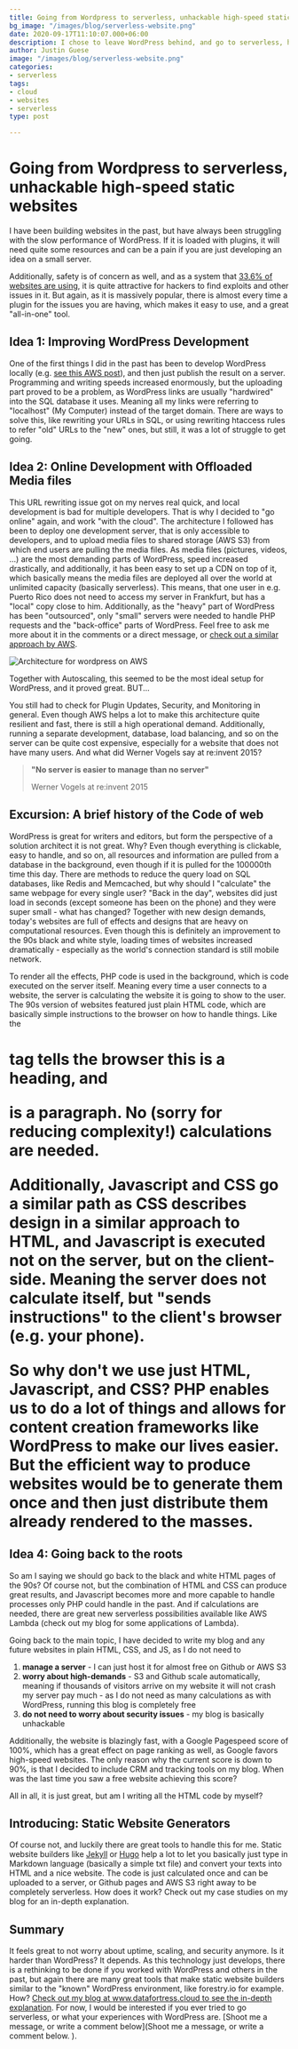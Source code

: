 ```yaml
---
title: Going from Wordpress to serverless, unhackable high-speed static websites
bg_image: "/images/blog/serverless-website.png"
date: 2020-09-17T11:10:07.000+06:00
description: I chose to leave WordPress behind, and go to serverless, high-speed unhackable static websites instead
author: Justin Guese
image: "/images/blog/serverless-website.png"
categories:
- serverless
tags:
- cloud
- websites
- serverless
type: post

---
```

# Going from Wordpress to serverless, unhackable high-speed static websites



I have been building websites in the past, but have always been struggling with the slow performance of WordPress. If it is loaded with plugins, it will need quite some resources and can be a pain if you are just developing an idea on a small server. 


Additionally, safety is of concern as well, and as a system that [33,6% of websites are using](https://en.wikipedia.org/wiki/WordPress), it is quite attractive for hackers to find exploits and other issues in it. 
But again, as it is massively popular, there is almost every time a plugin for the issues you are having, which makes it easy to use, and a great "all-in-one" tool.




## Idea 1: Improving WordPress Development



One of the first things I did in the past has been to develop WordPress locally (e.g. [see this AWS post](https://www.smashingmagazine.com/2018/04/wordpress-local-development-beginners-setup-deployment/)), and then just publish the result on a server. Programming and writing speeds increased enormously, but the uploading part proved to be a problem, as WordPress links are usually "hardwired" into the SQL database it uses. Meaning all my links were referring to "localhost" (My Computer) instead of the target domain. There are ways to solve this, like rewriting your URLs in SQL, or using rewriting htaccess rules to refer "old" URLs to the "new" ones, but still, it was a lot of struggle to get going. 




## Idea 2: Online Development with Offloaded Media files



This URL rewriting issue got on my nerves real quick, and local development is bad for multiple developers. That is why I decided to "go online" again, and work "with the cloud". The architecture I followed has been to deploy one development server, that is only accessible to developers, and to upload media files to shared storage (AWS S3) from which end users are pulling the media files. As media files (pictures, videos, ...) are the most demanding parts of WordPress, speed increased drastically, and additionally, it has been easy to set up a CDN on top of it, which basically means the media files are deployed all over the world at unlimited capacity (basically serverless). This means, that one user in e.g. Puerto Rico does not need to access my server in Frankfurt, but has a "local" copy close to him. Additionally, as the "heavy" part of WordPress has been "outsourced", only "small" servers were needed to handle PHP requests and the "back-office" parts of WordPress. Feel free to ask me more about it in the comments or a direct message, or [check out a similar approach by AWS](https://devops.com/hosting-scalable-wordpress-on-aws/).

![Architecture for wordpress on AWS](/images/blog/Webp.net-resizeimage.png)

Together with Autoscaling, this seemed to be the most ideal setup for WordPress, and it proved great. BUT...


You still had to check for Plugin Updates, Security, and Monitoring in general. Even though AWS helps a lot to make this architecture quite resilient and fast, there is still a high operational demand. Additionally, running a separate development, database, load balancing, and so on the server can be quite cost expensive, especially for a website that does not have many users. 
And what did Werner Vogels say at re:invent 2015?

> **"No server is easier to manage than no server"**
> 
> Werner Vogels at re:invent 2015


## Excursion: A brief history of the Code of web




WordPress is great for writers and editors, but form the perspective of a solution architect it is not great. Why? Even though everything is clickable, easy to handle, and so on, all resources and information are pulled from a database in the background, even though if it is pulled for the 100000th time this day. There are methods to reduce the query load on SQL databases, like Redis and Memcached, but why should I "calculate" the same webpage for every single user? "Back in the day", websites did just load in seconds (except someone has been on the phone) and they were super small - what has changed? Together with new design demands, today's websites are full of effects and designs that are heavy on computational resources. Even though this is definitely an improvement to the 90s black and white style, loading times of websites increased dramatically - especially as the world's connection standard is still mobile network. 



To render all the effects, PHP code is used in the background, which is code executed on the server itself. Meaning every time a user connects to a website, the server is calculating the website it is going to show to the user. The 90s version of websites featured just plain HTML code, which are basically simple instructions to the browser on how to handle things. Like the <h1> tag tells the browser this is a heading, and <p> is a paragraph. No (sorry for reducing complexity!) calculations are needed. 



Additionally, Javascript and CSS go a similar path as CSS describes design in a similar approach to HTML, and Javascript is executed not on the server, but on the client-side. Meaning the server does not calculate itself, but "sends instructions" to the client's browser (e.g. your phone). 



So why don't we use just HTML, Javascript, and CSS? PHP enables us to do a lot of things and allows for content creation frameworks like WordPress to make our lives easier. But the efficient way to produce websites would be to generate them once and then just distribute them already rendered to the masses. 





## Idea 4: Going back to the roots 




So am I saying we should go back to the black and white HTML pages of the 90s? Of course not, but the combination of HTML and CSS can produce great results, and Javascript becomes more and more capable to handle processes only PHP could handle in the past. And if calculations are needed, there are great new serverless possibilities available like AWS Lambda (check out my blog for some applications of Lambda). 



Going back to the main topic, I have decided to write my blog and any future websites in plain HTML, CSS, and JS, as I do not need to 

1. **manage a server** - I can just host it for almost free on Github or AWS S3
2. **worry about high-demands**  - S3 and Github scale automatically, meaning if thousands of visitors arrive on my website it will not crash my server
pay much - as I do not need as many calculations as with WordPress, running this blog is completely free
3. **do not need to worry about security issues** - my blog is basically unhackable


Additionally, the website is blazingly fast, with a Google Pagespeed score of 100%, which has a great effect on page ranking as well, as Google favors high-speed websites. The only reason why the current score is down to 90%, is that I decided to include CRM and tracking tools on my blog. When was the last time you saw a free website achieving this score?


All in all, it is just great, but am I writing all the HTML code by myself?





## Introducing: Static Website Generators




Of course not, and luckily there are great tools to handle this for me. Static website builders like [Jekyll](https://jekyllrb.com/) or [Hugo](https://gohugo.io/) help a lot to let you basically just type in Markdown language (basically a simple txt file) and convert your texts into HTML and a nice website. The code is just calculated once and can be uploaded to a server, or Github pages and AWS S3 right away to be completely serverless. How does it work? Check out my case studies on my blog for an in-depth explanation.





## Summary




It feels great to not worry about uptime, scaling, and security anymore. Is it harder than WordPress? It depends. As this technology just develops, there is a rethinking to be done if you worked with WordPress and others in the past, but again there are many great tools that make static website builders similar to the "known" WordPress environment, like forestry.io for example. How? [Check out my blog at www.datafortress.cloud to see the in-depth explanation](/project/serverless-static-website/). 
For now, I would be interested if you ever tried to go serverless, or what your experiences with WordPress are. [Shoot me a message, or write a comment below](Shoot me a message, or write a comment below. ). 

